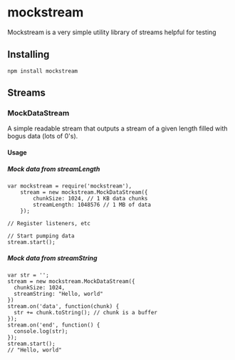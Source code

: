 # mockstream

Mockstream is a very simple utility library of streams helpful for testing

## Installing

```npm install mockstream```

## Streams

### MockDataStream

A simple readable stream that outputs a stream of a given length filled with bogus data (lots of 0's).

#### Usage

##### Mock data from streamLength

```
var mockstream = require('mockstream'),
    stream = new mockstream.MockDataStream({
        chunkSize: 1024, // 1 KB data chunks
        streamLength: 1048576 // 1 MB of data
    });
    
// Register listeners, etc

// Start pumping data
stream.start();

```

##### Mock data from streamString

```
var str = '';
stream = new mockstream.MockDataStream({
  chunkSize: 1024,
  streamString: "Hello, world"
})
stream.on('data', function(chunk) {
  str += chunk.toString(); // chunk is a buffer
});
stream.on('end', function() {
  console.log(str);
});
stream.start();
// "Hello, world"
```
